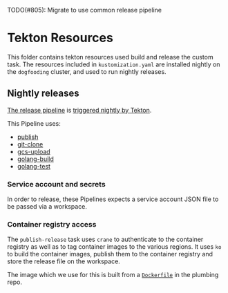 TODO(#805): Migrate to use common release pipeline

# Tekton Resources

This folder contains tekton resources used build and release the custom task.
The resources included in `kustomization.yaml` are installed nightly on the `dogfooding`
cluster, and used to run nightly releases.

## Nightly releases

[The release pipeline](release-pipeline.yaml) is
[triggered nightly by Tekton](https://github.com/tektoncd/plumbing/tree/master/tekton/resources/nightly-release).

This Pipeline uses:

- [publish](publish.yaml)
- [git-clone](https://hub.tekton.dev/tekton/task/git-clone)
- [gcs-upload](https://hub.tekton.dev/tekton/task/gcs-upload) 
- [golang-build](https://hub.tekton.dev/tekton/task/golang-build)
- [golang-test](https://hub.tekton.dev/tekton/task/golang-test)

### Service account and secrets

In order to release, these Pipelines expects a service account JSON file to be 
passed via a workspace.

### Container registry access

The `publish-release` task uses `crane` to authenticate to the container registry as well
as to tag container images to the various regions. It uses `ko` to build the container
images, publish them to the container registry and store the release file on the workspace.

The image which we use for this is built from a [`Dockerfile`](https://github.com/tektoncd/plumbing/blob/main/tekton/images/ko/Dockerfile)
in the plumbing repo.
